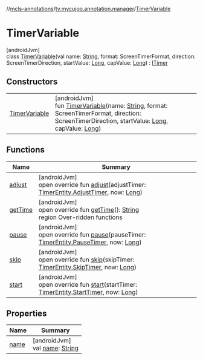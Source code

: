 //[mcls-annotations](../../../index.md)/[tv.mycujoo.annotation.manager](../index.md)/[TimerVariable](index.md)

# TimerVariable

[androidJvm]\
class [TimerVariable](index.md)(val name: [String](https://kotlinlang.org/api/latest/jvm/stdlib/kotlin/-string/index.html), format: ScreenTimerFormat, direction: ScreenTimerDirection, startValue: [Long](https://kotlinlang.org/api/latest/jvm/stdlib/kotlin/-long/index.html), capValue: [Long](https://kotlinlang.org/api/latest/jvm/stdlib/kotlin/-long/index.html)) : [ITimer](../-i-timer/index.md)

## Constructors

| | |
|---|---|
| [TimerVariable](-timer-variable.md) | [androidJvm]<br>fun [TimerVariable](-timer-variable.md)(name: [String](https://kotlinlang.org/api/latest/jvm/stdlib/kotlin/-string/index.html), format: ScreenTimerFormat, direction: ScreenTimerDirection, startValue: [Long](https://kotlinlang.org/api/latest/jvm/stdlib/kotlin/-long/index.html), capValue: [Long](https://kotlinlang.org/api/latest/jvm/stdlib/kotlin/-long/index.html)) |

## Functions

| Name | Summary |
|---|---|
| [adjust](adjust.md) | [androidJvm]<br>open override fun [adjust](adjust.md)(adjustTimer: [TimerEntity.AdjustTimer](../-timer-entity/-adjust-timer/index.md), now: [Long](https://kotlinlang.org/api/latest/jvm/stdlib/kotlin/-long/index.html)) |
| [getTime](get-time.md) | [androidJvm]<br>open override fun [getTime](get-time.md)(): [String](https://kotlinlang.org/api/latest/jvm/stdlib/kotlin/-string/index.html)<br>region Over-ridden functions |
| [pause](pause.md) | [androidJvm]<br>open override fun [pause](pause.md)(pauseTimer: [TimerEntity.PauseTimer](../-timer-entity/-pause-timer/index.md), now: [Long](https://kotlinlang.org/api/latest/jvm/stdlib/kotlin/-long/index.html)) |
| [skip](skip.md) | [androidJvm]<br>open override fun [skip](skip.md)(skipTimer: [TimerEntity.SkipTimer](../-timer-entity/-skip-timer/index.md), now: [Long](https://kotlinlang.org/api/latest/jvm/stdlib/kotlin/-long/index.html)) |
| [start](start.md) | [androidJvm]<br>open override fun [start](start.md)(startTimer: [TimerEntity.StartTimer](../-timer-entity/-start-timer/index.md), now: [Long](https://kotlinlang.org/api/latest/jvm/stdlib/kotlin/-long/index.html)) |

## Properties

| Name | Summary |
|---|---|
| [name](name.md) | [androidJvm]<br>val [name](name.md): [String](https://kotlinlang.org/api/latest/jvm/stdlib/kotlin/-string/index.html) |
